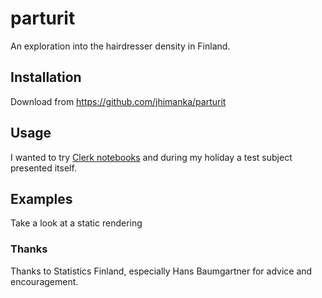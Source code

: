 # parturit

An exploration into the hairdresser density in Finland. 

## Installation

Download from https://github.com/jhimanka/parturit

## Usage

I wanted to try [Clerk notebooks](https://github.com/nextjournal/clerk
"Clerk notebooks") and during my holiday a test subject presented itself.

## Examples

Take a look at a static rendering

### Thanks

Thanks to Statistics Finland, especially Hans Baumgartner for advice
and encouragement.

